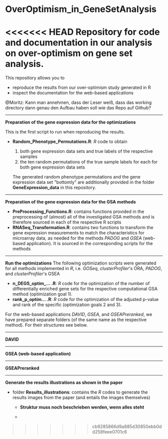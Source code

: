 # OverOptimism_in_GeneSetAnalysis
<<<<<<< HEAD
Repository for code and documentation in our analysis on over-optimism on gene set analysis.
=======
This repository allows you to 
- reproduce the results from our over-optimism study generated in R 
- inspect the documentation for the web-based applications

@Moritz: Kann man annehmen, dass der Leser weiß, dass das working directory dann genau den Aufbau haben soll wie das Repo auf Github?

 -------------------------------  
**Preparation of the gene expression data for the optimizations**

This is the first script to run when reproducing the results.

- **Random_Phenotype_Permutations.R**: *R* code to obtain
  1. both gene expression data sets and true labels of the respective samples 
  2. the ten random permutations of the true sample labels for each for both gene expression data sets
  
  The generated random phenotype permutations and the gene expression data set "bottomly" are additionally provided in the folder **GeneExpression_data** in this repository.
 
 -------------------------------  
**Preparation of the gene expression data for the GSA methods**

 - **PreProcessing_Functions.R**: contains functions provided in the preprocessing of (almost) all of the investigated GSA methods and is therefore sourced in each of the respective R scripts
 - **RNASeq_Transformation.R**: contains two functions to transform the gene expression measurements to match the characteristics for microarray data, as needed for the methods *PADOG* and *GSEA* (web-based application). It is sourced in the corresponding scripts for the methods
 
 -------------------------------
  **Run the optimizations**
The following optimization scripts were generated for all methods implemented in *R*, i.e. *GOSeq*, *clusterProfiler*'s ORA, *PADOG*, and *clusterProfiler*'s GSEA
  
- **n_DEGS_optim_... .R**: *R* code for the optimization of the number of differentially enriched gene sets for the respective computational GSA method (optimization goal 1).
- **rank_p_optim... .R**: *R* code for the optimization of the adjusted p-value and rank of the specific (optimization goals 2 and 3).

For the web-based applications *DAVID*, *GSEA*, and *GSEAPreranked*, we have prepared separate folders (of the same name as the respective method). For their structures see below. 

 -------------------------------
**DAVID**


-------------------------------
**GSEA (web-based application)**

-------------------------------
**GSEAPreranked**



-------------------------------
 **Generate the results illustrations as shown in the paper**
- folder **Results_illustrations**: contains the *R* codes to generate the results images from the paper (and entails the images themselves)
    - **Struktur muss noch beschrieben werden, wenn alles steht**
 
    - 






>>>>>>> cb9285866d9a885d30850ebb0dd258feee0701c6


